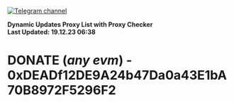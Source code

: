 [![Telegram channel](https://img.shields.io/endpoint?url=https://runkit.io/damiankrawczyk/telegram-badge/branches/master?url=https://t.me/n4z4v0d)](https://t.me/n4z4v0d) 

**Dynamic Updates Proxy List with Proxy Checker**  
**Last Updated: 19.12.23 06:38**

# DONATE (_any evm_) - 0xDEADf12DE9A24b47Da0a43E1bA70B8972F5296F2
